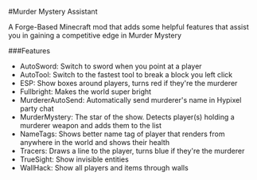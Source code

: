 #Murder Mystery Assistant

A Forge-Based Minecraft mod that adds some helpful features that assist you in gaining a competitive edge in Murder Mystery

###Features

- AutoSword: Switch to sword when you point at a player
- AutoTool: Switch to the fastest tool to break a block you left click
- ESP: Show boxes around players, turns red if they're the murderer
- Fullbright: Makes the world super bright
- MurdererAutoSend: Automatically send murderer's name in Hypixel party chat
- MurderMystery: The star of the show. Detects player(s) holding a murderer weapon and adds them to the list
- NameTags: Shows better name tag of player that renders from anywhere in the world and shows their health
- Tracers: Draws a line to the player, turns blue if they're the murderer
- TrueSight: Show invisible entities
- WallHack: Show all players and items through walls
